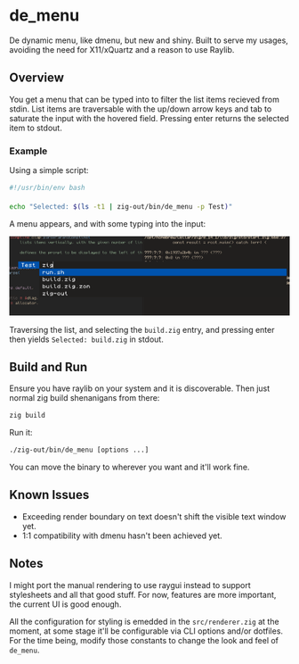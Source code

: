 # de_menu

De dynamic menu, like dmenu, but new and shiny. Built to serve my usages, avoiding the need for X11/xQuartz and a reason to use Raylib.

## Overview

You get a menu that can be typed into to filter the list items recieved from stdin.
List items are traversable with the up/down arrow keys and tab to saturate the input
with the hovered field. Pressing enter returns the selected item to stdout.

### Example

Using a simple script:

```bash
#!/usr/bin/env bash

echo "Selected: $(ls -t1 | zig-out/bin/de_menu -p Test)"
```

A menu appears, and with some typing into the input:

![de_menu window](./docs/example.png)

Traversing the list, and selecting the `build.zig` entry, and pressing enter then yields `Selected: build.zig` in stdout.

## Build and Run

Ensure you have raylib on your system and it is discoverable. Then just normal zig build shenanigans from there:

```bash
zig build
```

Run it:

```bash
./zig-out/bin/de_menu [options ...]
```

You can move the binary to wherever you want and it'll work fine.

## Known Issues

* Exceeding render boundary on text doesn't shift the visible text window yet.
* 1:1 compatibility with dmenu hasn't been achieved yet.

## Notes

I might port the manual rendering to use raygui instead to support stylesheets and all that good stuff. For now, features are more important, the current UI is good enough.

All the configuration for styling is emedded in the `src/renderer.zig` at the moment, at some stage it'll be configurable via CLI options and/or dotfiles. For the time being, modify those constants to change the look and feel of `de_menu`.
